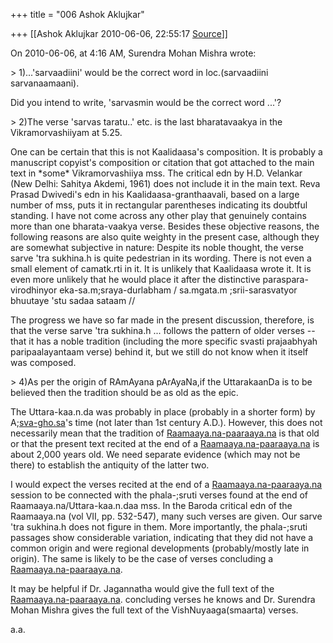 +++
title = "006 Ashok Aklujkar"

+++
[[Ashok Aklujkar	2010-06-06, 22:55:17 [Source](https://groups.google.com/g/bvparishat/c/mTIwMgCDm6g)]]



  
On 2010-06-06, at 4:16 AM, Surendra Mohan Mishra wrote:

\> 1)...'sarvaadiini' would be the correct word in loc.(sarvaadiini sarvanaamaani).

Did you intend to write, 'sarvasmin would be the correct word ...'?

\> 2)The verse 'sarvas taratu..' etc. is the last bharatavaakya in the Vikramorvashiiyam at 5.25.

One can be certain that this is not Kaalidaasa's composition. It is probably a manuscript copyist's composition or citation that got attached to the main text in \*some\* Vikramorvashiiya mss. The critical edn by H.D. Velankar (New Delhi: Sahitya Akdemi, 1961) does not include it in the main text. Reva Prasad Dwivedi's edn in his Kaalidaasa-granthaavali, based on a large number of mss, puts it in rectangular parentheses indicating its doubtful standing. I have not come across any other play that genuinely contains more than one bharata-vaakya verse. Besides these objective reasons, the following reasons are also quite weighty in the present case, although they are somewhat subjective in nature: Despite its noble thought, the verse sarve 'tra sukhina.h is quite pedestrian in its wording. There is not even a small element of camatk.rti in it. It is unlikely that Kaalidaasa wrote it. It is even more unlikely that he would place it after the distinctive paraspara-virodhinyor eka-sa.m;sraya-durlabham / sa.mgata.m ;srii-sarasvatyor bhuutaye 'stu sadaa sataam //

The progress we have so far made in the present discussion, therefore, is that the verse sarve 'tra sukhina.h ... follows the pattern of older verses -- that it has a noble tradition (including the more specific svasti prajaabhyah paripaalayantaam verse) behind it, but we still do not know when it itself was composed.

  
\> 4)As per the origin of RAmAyana pArAyaNa,if the UttarakaanDa is to be believed then the tradition should be as old as the epic.

The Uttara-kaa.n.da was probably in place (probably in a shorter form) by A;[sva-gho.sa](http://sva-gho.sa)'s time (not later than 1st century A.D.). However, this does not necessarily mean that the tradition of [Raamaaya.na-paaraaya.na](http://Raamaaya.na-paaraaya.na) is that old or that the present text recited at the end of a [Raamaaya.na-paaraaya.na](http://Raamaaya.na-paaraaya.na) is about 2,000 years old. We need separate evidence (which may not be there) to establish the antiquity of the latter two.

I would expect the verses recited at the end of a [Raamaaya.na-paaraaya.na](http://Raamaaya.na-paaraaya.na) session to be connected with the phala-;sruti verses found at the end of Raamaaya.na/Uttara-kaa.n.daa mss. In the Baroda critical edn of the Raamaaya.na (vol VII, pp. 532-547), many such verses are given. Our sarve 'tra sukhina.h does not figure in them. More importantly, the phala-;sruti passages show considerable variation, indicating that they did not have a common origin and were regional developments (probably/mostly late in origin). The same is likely to be the case of verses concluding a [Raamaaya.na-paaraaya.na](http://Raamaaya.na-paaraaya.na).

It may be helpful if Dr. Jagannatha would give the full text of the [Raamaaya.na-paaraaya.na](http://Raamaaya.na-paaraaya.na). concluding verses he knows and Dr. Surendra Mohan Mishra gives the full text of the VishNuyaaga(smaarta) verses.

a.a.

